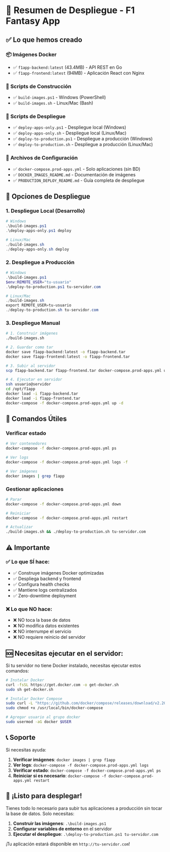# 🚀 Resumen de Despliegue - F1 Fantasy App

## ✅ Lo que hemos creado

### 📦 **Imágenes Docker**
- ✅ `f1app-backend:latest` (43.4MB) - API REST en Go
- ✅ `f1app-frontend:latest` (94MB) - Aplicación React con Nginx

### 🔧 **Scripts de Construcción**
- ✅ `build-images.ps1` - Windows (PowerShell)
- ✅ `build-images.sh` - Linux/Mac (Bash)

### 🚀 **Scripts de Despliegue**
- ✅ `deploy-apps-only.ps1` - Despliegue local (Windows)
- ✅ `deploy-apps-only.sh` - Despliegue local (Linux/Mac)
- ✅ `deploy-to-production.ps1` - Despliegue a producción (Windows)
- ✅ `deploy-to-production.sh` - Despliegue a producción (Linux/Mac)

### 📄 **Archivos de Configuración**
- ✅ `docker-compose.prod-apps.yml` - Solo aplicaciones (sin BD)
- ✅ `DOCKER_IMAGES_README.md` - Documentación de imágenes
- ✅ `PRODUCTION_DEPLOY_README.md` - Guía completa de despliegue

## 🎯 **Opciones de Despliegue**

### 1. **Despliegue Local (Desarrollo)**
```powershell
# Windows
.\build-images.ps1
.\deploy-apps-only.ps1 deploy

# Linux/Mac
./build-images.sh
./deploy-apps-only.sh deploy
```

### 2. **Despliegue a Producción**
```powershell
# Windows
.\build-images.ps1
$env:REMOTE_USER="tu-usuario"
.\deploy-to-production.ps1 tu-servidor.com

# Linux/Mac
./build-images.sh
export REMOTE_USER=tu-usuario
./deploy-to-production.sh tu-servidor.com
```

### 3. **Despliegue Manual**
```bash
# 1. Construir imágenes
./build-images.sh

# 2. Guardar como tar
docker save f1app-backend:latest -o f1app-backend.tar
docker save f1app-frontend:latest -o f1app-frontend.tar

# 3. Subir al servidor
scp f1app-backend.tar f1app-frontend.tar docker-compose.prod-apps.yml usuario@servidor:/opt/f1app/

# 4. Ejecutar en servidor
ssh usuario@servidor
cd /opt/f1app
docker load -i f1app-backend.tar
docker load -i f1app-frontend.tar
docker-compose -f docker-compose.prod-apps.yml up -d
```

## 🔧 **Comandos Útiles**

### Verificar estado
```bash
# Ver contenedores
docker-compose -f docker-compose.prod-apps.yml ps

# Ver logs
docker-compose -f docker-compose.prod-apps.yml logs -f

# Ver imágenes
docker images | grep f1app
```

### Gestionar aplicaciones
```bash
# Parar
docker-compose -f docker-compose.prod-apps.yml down

# Reiniciar
docker-compose -f docker-compose.prod-apps.yml restart

# Actualizar
./build-images.sh && ./deploy-to-production.sh tu-servidor.com
```

## ⚠️ **Importante**

### ✅ **Lo que SÍ hace:**
- ✅ Construye imágenes Docker optimizadas
- ✅ Despliega backend y frontend
- ✅ Configura health checks
- ✅ Mantiene logs centralizados
- ✅ Zero-downtime deployment

### ❌ **Lo que NO hace:**
- ❌ NO toca la base de datos
- ❌ NO modifica datos existentes
- ❌ NO interrumpe el servicio
- ❌ NO requiere reinicio del servidor

## 🆘 **Necesitas ejecutar en el servidor:**

Si tu servidor no tiene Docker instalado, necesitas ejecutar estos comandos:

```bash
# Instalar Docker
curl -fsSL https://get.docker.com -o get-docker.sh
sudo sh get-docker.sh

# Instalar Docker Compose
sudo curl -L "https://github.com/docker/compose/releases/download/v2.20.0/docker-compose-$(uname -s)-$(uname -m)" -o /usr/local/bin/docker-compose
sudo chmod +x /usr/local/bin/docker-compose

# Agregar usuario al grupo docker
sudo usermod -aG docker $USER
```

## 📞 **Soporte**

Si necesitas ayuda:

1. **Verificar imágenes**: `docker images | grep f1app`
2. **Ver logs**: `docker-compose -f docker-compose.prod-apps.yml logs`
3. **Verificar estado**: `docker-compose -f docker-compose.prod-apps.yml ps`
4. **Reiniciar si es necesario**: `docker-compose -f docker-compose.prod-apps.yml restart`

## 🎉 **¡Listo para desplegar!**

Tienes todo lo necesario para subir tus aplicaciones a producción sin tocar la base de datos. Solo necesitas:

1. **Construir las imágenes**: `.\build-images.ps1`
2. **Configurar variables de entorno** en el servidor
3. **Ejecutar el despliegue**: `.\deploy-to-production.ps1 tu-servidor.com`

¡Tu aplicación estará disponible en `http://tu-servidor.com`! 